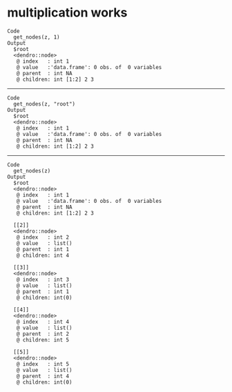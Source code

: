 # multiplication works

    Code
      get_nodes(z, 1)
    Output
      $root
      <dendro::node>
       @ index   : int 1
       @ value   :'data.frame':	0 obs. of  0 variables
       @ parent  : int NA
       @ children: int [1:2] 2 3
      

---

    Code
      get_nodes(z, "root")
    Output
      $root
      <dendro::node>
       @ index   : int 1
       @ value   :'data.frame':	0 obs. of  0 variables
       @ parent  : int NA
       @ children: int [1:2] 2 3
      

---

    Code
      get_nodes(z)
    Output
      $root
      <dendro::node>
       @ index   : int 1
       @ value   :'data.frame':	0 obs. of  0 variables
       @ parent  : int NA
       @ children: int [1:2] 2 3
      
      [[2]]
      <dendro::node>
       @ index   : int 2
       @ value   : list()
       @ parent  : int 1
       @ children: int 4
      
      [[3]]
      <dendro::node>
       @ index   : int 3
       @ value   : list()
       @ parent  : int 1
       @ children: int(0) 
      
      [[4]]
      <dendro::node>
       @ index   : int 4
       @ value   : list()
       @ parent  : int 2
       @ children: int 5
      
      [[5]]
      <dendro::node>
       @ index   : int 5
       @ value   : list()
       @ parent  : int 4
       @ children: int(0) 
      

